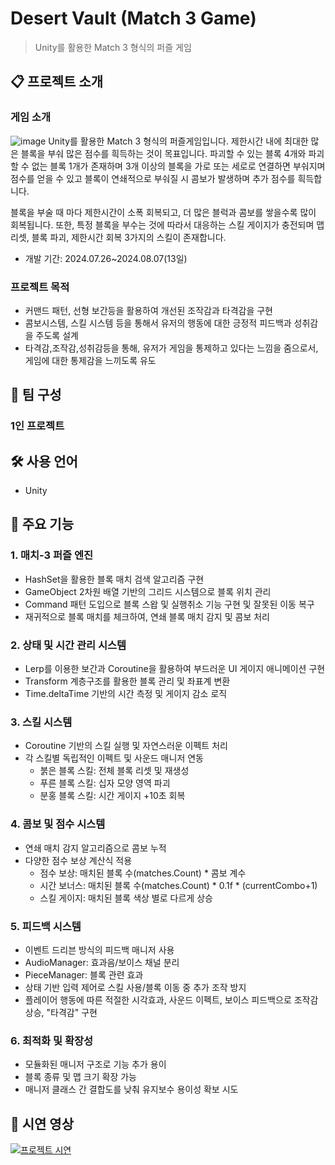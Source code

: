 # Desert Vault (Match 3 Game)
> Unity를 활용한 Match 3 형식의 퍼즐 게임

## 📋 프로젝트 소개
### 게임 소개
![image](https://github.com/user-attachments/assets/8a196bcd-b53b-43d3-bd04-ec6629f85817)
Unity를 활용한 Match 3 형식의 퍼즐게임입니다.
제한시간 내에 최대한 많은 블록을 부숴 많은 점수를 흭득하는 것이 목표입니다.
파괴할 수 있는 블록 4개와 파괴할 수 없는 블록 1개가 존재하며
3개 이상의 블록을 가로 또는 세로로 연결하면 부숴지며 점수를 얻을 수 있고
블록이 연쇄적으로 부숴질 시 콤보가 발생하며 추가 점수를 흭득합니다.


블록을 부술 때 마다 제한시간이 소폭 회복되고, 더 많은 블럭과 콤보를 쌓을수록 많이 회복됩니다.
또한, 특정 블록을 부수는 것에 따라서 대응하는 스킬 게이지가 충전되며 
맵 리셋, 블록 파괴, 제한시간 회복 3가지의 스킬이 존재합니다.

- 개발 기간: 2024.07.26~2024.08.07(13일) 

### 프로젝트 목적
- 커맨드 패턴, 선형 보간등을 활용하여 개선된 조작감과 타격감을 구현
- 콤보시스템, 스킬 시스템 등을 통해서 유저의 행동에 대한 긍정적 피드백과 성취감을 주도록 설계
- 타격감,조작감,성취감등을 통해, 유저가 게임을 통제하고 있다는 느낌을 줌으로서, 게임에 대한 통제감을 느끼도록 유도


## 👥 팀 구성
### 1인 프로젝트

## 🛠 사용 언어
- Unity


## 📌 주요 기능 

### 1. 매치-3 퍼즐 엔진
- HashSet을 활용한 블록 매치 검색 알고리즘 구현
- GameObject 2차원 배열 기반의 그리드 시스템으로 블록 위치 관리
- Command 패턴 도입으로 블록 스왑 및 실행취소 기능 구현 및 잘못된 이동 복구
- 재귀적으로 블록 매치를 체크하여, 연쇄 블록 매치 감지 및 콤보 처리

### 2. 상태 및 시간 관리 시스템
- Lerp를 이용한 보간과 Coroutine을 활용하여 부드러운 UI 게이지 애니메이션 구현
- Transform 계층구조를 활용한 블록 관리 및 좌표계 변환
- Time.deltaTime 기반의 시간 측정 및 게이지 감소 로직

### 3. 스킬 시스템
- Coroutine 기반의 스킬 실행 및 자연스러운 이펙트 처리
- 각 스킬별 독립적인 이펙트 및 사운드 매니저 연동
   - 붉은 블록 스킬: 전체 블록 리셋 및 재생성
   - 푸른 블록 스킬: 십자 모양 영역 파괴
   - 분홍 블록 스킬: 시간 게이지 +10초 회복
  
### 4. 콤보 및 점수 시스템
 - 연쇄 매치 감지 알고리즘으로 콤보 누적
 - 다양한 점수 보상 계산식 적용
   - 점수 보상: 매치된 블록 수(matches.Count) * 콤보 계수
   - 시간 보너스: 매치된 블록 수(matches.Count) * 0.1f * (currentCombo+1)
   - 스킬 게이지: 매치된 블록 색상 별로 다르게 상승

### 5. 피드백 시스템
- 이벤트 드리븐 방식의 피드백 매니저 사용
- AudioManager: 효과음/보이스 채널 분리
- PieceManager: 블록 관련 효과
- 상태 기반 입력 제어로 스킬 사용/블록 이동 중 추가 조작 방지
- 플레이어 행동에 따른 적절한 시각효과, 사운드 이펙트, 보이스 피드백으로 조작감 상승, "타격감" 구현

### 6. 최적화 및 확장성
- 모듈화된 매니저 구조로 기능 추가 용이
- 블록 종류 및 맵 크기 확장 가능
- 매니저 클래스 간 결합도를 낮춰 유지보수 용이성 확보 시도


## 🎥 시연 영상
[![프로젝트 시연](https://img.youtube.com/vi/W6GQMR1WnVY/0.jpg)](https://youtu.be/W6GQMR1WnVY)


